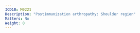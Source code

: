 ```yaml
---
ICD10: M0221
Description: "Postimmunization arthropathy: Shoulder region"
Matters: No
Weight: 0
---
```


